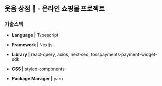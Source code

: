 ## 웃음 상점 🧸 - 온라인 쇼핑몰 프로젝트

### 기술스택

* **Language |** Typescript

* **Framework |** Nextjs

* **Library |** react-query, axios, next-seo, tosspayments-payment-widget-sdk

* **CSS |** styled-components 

* **Package Manager |** yarn
